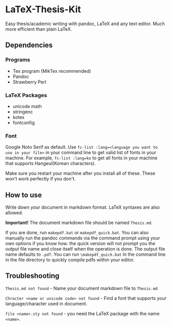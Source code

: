 # LaTeX-Thesis-Kit
Easy thesis/academic writing with pandoc, LaTeX and any text editor. Much more efficient than plain LaTeX. 

## Dependencies
### Programs
- Tex program (MikTex recommended)
- Pandoc
- Strawberry Perl
### LaTeX Packages
- unicode math
- stringenc
- kotex
- fontconfig
### Font
Google Noto Serif as default.
Use `fc-list :lang=<language you want to use in your file>` in your command line to get valid list of fonts in your machine. 
For example, `fc-list :lang=ko` to get all fonts in your machine that supports Hangeul(Korean characters). 

Make sure you restart your machine after you install all of these. These won't work perfectly if you don't. 

## How to use
Write down your document in markdown format. LaTeX syntaxes are also allowed. 

**Important!** The document markdown file should be named `Thesis.md`. 

If you are done, run `makepdf.bat` or `makepdf_quick.bat`.
You can also manually run the pandoc commands via the command prompt using your own options if you know how. 
the quick version will not prompt you the output file name and close itself when the operation is done. 
The output file name defaults to `.pdf`. 
You can run `\makepdf_quick.bat` in the command line in the file directory to quickly compile pdfs within your editor. 

## Troubleshooting
`Thesis.md not found` - Name your document markdown file to `Thesis.md`

`Chracter <name or unicode code> not found` - Find a font that supports your language/character used in document.

`file <name>.sty not found` - you need the LaTeX package with the name `<name>`. 
